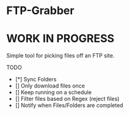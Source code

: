 FTP-Grabber
===========

WORK IN PROGRESS
===========

Simple tool for picking files off an FTP site.


TODO
- [*] Sync Folders
- [] Only download files once
- [] Keep running on a schedule
- [] Filter files based on Regex (reject files)
- [] Notify when Files/Folders are completed
